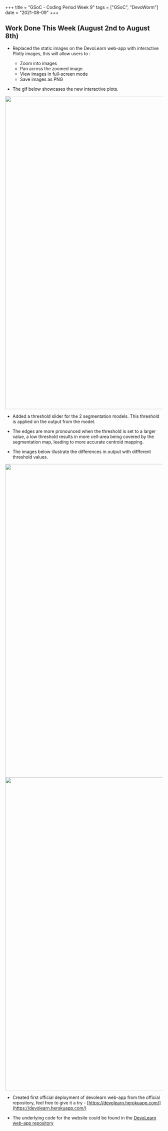 +++
title =  "GSoC - Coding Period Week 9"
tags = ["GSoC", "DevoWorm"]
date = "2021-08-09"
+++

## Work Done This Week (August 2nd to August 8th)

* Replaced the static images on the DevoLearn web-app with interactive Plotly images, this will allow users to :
    * Zoom into images
    * Pan across the zoomed image.
    * View images in full-screen mode
    * Save images as PNG

* The gif below showcases the new interactive plots.



<img src="../images/gsoc-coding-period-week-9/zoom_fullscreen_demo.gif" alt="" width="1000" height="">


* Added a threshold slider for the 2 segmentation models. This threshold is applied on the output from the model. 

* The edges are more pronounced when the threshold is set to a larger value, a low threshold results in more cell-area being covered by the segmentation map, leading to more accurate centroid mapping.

* The images below illustrate the differences in output with diffferent threshold values.

<img src="../images/gsoc-coding-period-week-9/membrane_seg_threshold.png" alt="" width="1000" height="">

<img src="../images/gsoc-coding-period-week-9/nuc_seg_threshold.png" alt="" width="1000" height="">



* Created first official deployment of devolearn web-app from the official repository, feel free to give it a try - [https://devolearn.herokuapp.com/](https://devolearn.herokuapp.com/)

* The underlying code for the website could be found in the [DevoLearn web-app repository](https://github.com/DevoLearn/devolearn-web)